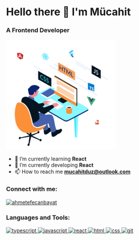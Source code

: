 <h1>Hello there 👋 I'm Mücahit</h1>
<h3> A Frontend Developer</h3>

<img src="./animation.gif" 
  alt="gif" 
  height="300"
  width="300" />
  
- 🔭 I’m currently learning **React**
- 🌱 I’m currently developing **React**
- 📫 How to reach me **mucahitduz@outlook.com**

<h3 align="left">Connect with me:</h3>
<p align="left">
  <a href="https://www.linkedin.com/in/mucahitduz/" target="blank"
    ><img
      align="center"
      src="https://velanovascular.com/wp-content/uploads/2020/06/LinkedIn.png"
      alt="ahmetefecanbayat"
      height="30"
      width="30"
  /></a>  
</p>

<h3 align="left">Languages and Tools:</h3>
<p align="left">
<a href="https://www.typescriptlang.org/">
    <img
      src="https://upload.wikimedia.org/wikipedia/commons/4/4c/Typescript_logo_2020.svg"
      alt="typescript"
      width="40"
      height="40"
    /> </a>
    
<a href="https://www.javascript.com/" target="_blank">
    <img
      src="https://upload.wikimedia.org/wikipedia/commons/9/99/Unofficial_JavaScript_logo_2.svg"
      alt="javascript"
      width="40"
      height="40"
    /> </a>  

 <a href="https://reactjs.org/" target="_blank">
    <img
      src="https://upload.wikimedia.org/wikipedia/commons/a/a7/React-icon.svg"
      alt="react"
      width="40"
      height="40"
    /> </a>
    
 <a href="https://www.w3schools.com/html" target="_blank">
    <img
      src="https://upload.wikimedia.org/wikipedia/commons/6/61/HTML5_logo_and_wordmark.svg"
      alt="html"
      width="40"
      height="40"
    /> </a>
    
  <a href="https://www.w3schools.com/css" target="_blank">
    <img
      src="https://upload.wikimedia.org/wikipedia/commons/d/d5/CSS3_logo_and_wordmark.svg"
      alt="css"
      width="40"
      height="40"
    /> </a>
    
  <a href="https://git-scm.com/" target="_blank">
    <img
      src="https://www.vectorlogo.zone/logos/git-scm/git-scm-icon.svg"
      alt="git"
      width="40"
      height="40"
    />
  </a>  
</p>
